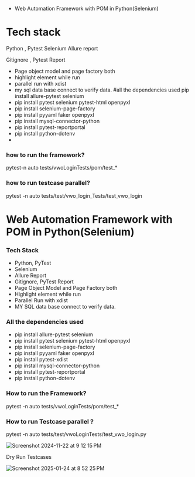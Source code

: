 - Web Automation Framework with POM in Python(Selenium)
# Tech stack
Python , Pytest
Selenium
Allure report


Gitignore , Pytest Report

- Page object model and page factory both
- highlight element while run
- parallel run with xdist
- my sql data base connect to verify data.
#all the dependencies used
pip install allure-pytest selenium
- pip install pytest selenium pytest-html openpyxl
- pip install selenium-page-factory
- pip install pyyaml faker openpyxl
- pip install mysql-connector-python
- pip install pytest-reportportal
- pip install python-dotenv
- 

### how to run the framework?
pytest-n auto tests/vwoLoginTests/pom/test_*

### how to run testcase parallel?
pytest -n auto tests/test/vwo_login_Tests/test_vwo_login


# Web Automation Framework with POM in Python(Selenium)

### Tech Stack
- Python, PyTest
- Selenium
- Allure Report
- Gitignore, PyTest Report
- Page Object Model and Page Factory both
- Highlight element while run
- Parallel Run with xdist
- MY SQL data base connect to verify data.

### All the dependencies used
- pip install allure-pytest selenium
- pip install pytest selenium pytest-html openpyxl 
- pip install selenium-page-factory 
- pip install pyyaml faker openpyxl
- pip install pytest-xdist 
- pip install mysql-connector-python
- pip install pytest-reportportal
- pip install python-dotenv

### How to run the Framework?
pytest -n auto tests/vwoLoginTests/pom/test_*

### How to run Testcase parallel ?
pytest -n auto tests/test/vwoLoginTests/test_vwo_login.py

![Screenshot 2024-11-22 at 9 12 15 PM](https://github.com/user-attachments/assets/1108a0d3-2f71-472a-8121-f4f3d62f1291)


Dry Run Testcases 

![Screenshot 2025-01-24 at 8 52 25 PM](https://github.com/user-attachments/assets/09bdd621-9e36-4787-846b-75a8332e0666)

